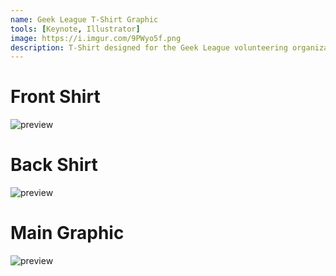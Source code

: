 ```yaml
---
name: Geek League T-Shirt Graphic
tools: [Keynote, Illustrator]
image: https://i.imgur.com/9PWyo5f.png
description: T-Shirt designed for the Geek League volunteering organization at the East Brunswick Public Library, Focused on helping patrons with all of their technological needs and questions.
---
```


# Front Shirt

![preview](https://i.imgur.com/9PWyo5f.png)

# Back Shirt

![preview](https://i.imgur.com/C6D5FiH.png)

# Main Graphic

![preview](https://i.imgur.com/TlyySwS.jpg)



